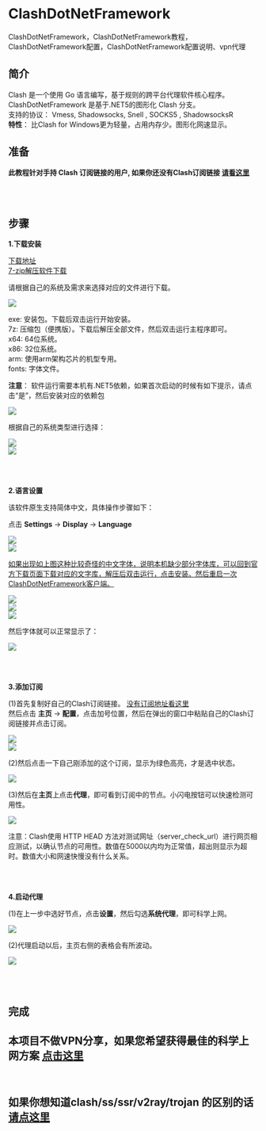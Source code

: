 # ClashDotNetFramework   
ClashDotNetFramework，ClashDotNetFramework教程，ClashDotNetFramework配置，ClashDotNetFramework配置说明、vpn代理  



简介
----


Clash 是一个使用 Go 语言编写，基于规则的跨平台代理软件核心程序。  
ClashDotNetFramework 是基于.NET5的图形化 Clash 分支。  
支持的协议： Vmess, Shadowsocks, Snell , SOCKS5 , ShadowsocksR  
**特性**： 比Clash for Windows更为轻量，占用内存少。图形化网速显示。  




准备
----

**此教程针对手持 Clash 订阅链接的用户, 如果你还没有Clash订阅链接 [请看这里](https://github.com/githubvpn007/v2rayNvpn)**  



<br/>
<br/>


步骤
----



**1.下载安装**

[下载地址](https://github.com/ClashDotNetFramework/ClashDotNetFramework/releases)  
[7-zip解压软件下载](https://www.7-zip.org/)  

请根据自己的系统及需求来选择对应的文件进行下载。

![](https://i.postimg.cc/LsPPZ7JZ/1.png)  

exe: 安装包。下载后双击运行开始安装。  
7z: 压缩包（便携版）。下载后解压全部文件，然后双击运行主程序即可。  
x64: 64位系统。  
x86: 32位系统。  
arm: 使用arm架构芯片的机型专用。  
fonts: 字体文件。  

**注意**： 软件运行需要本机有.NET5依赖，如果首次启动的时候有如下提示，请点击“是”，然后安装对应的依赖包  

![](https://i.postimg.cc/tCmnvyPx/2.png)  


根据自己的系统类型进行选择：


![](https://i.postimg.cc/gj2r4B2s/3.png)  
![](https://i.postimg.cc/d0G70yf2/4.png)  


<br/>
<br/>




**2.语言设置**  

该软件原生支持简体中文，具体操作步骤如下：  

点击 **Settings** → **Display** → **Language**  

![](https://i.postimg.cc/B6gXTG4t/5.png)  
![](https://i.postimg.cc/gcgxrdgT/6.png)  


[如果出现如上图这种比较奇怪的中文字体，说明本机缺少部分字体库，可以回到官方下载页面下载对应的文字库，解压后双击运行，点击安装。然后重启一次ClashDotNetFramework客户端。](#1)  


![](https://i.postimg.cc/QCYCzkB3/7.png)  
![](https://i.postimg.cc/XYCq254R/8.png)  
![](https://i.postimg.cc/PqbxHkLK/9.png)  

然后字体就可以正常显示了：  

![](https://i.postimg.cc/Ss7zgM7S/10.png)  



<br/>
<br/>



**3.添加订阅**  

(1)首先复制好自己的Clash订阅链接。  [没有订阅地址看这里](https://github.com/githubvpn007/v2rayNvpn)  
然后点击 **主页** → **配置**，点击加号位置，然后在弹出的窗口中粘贴自己的Clash订阅链接并点击订阅。  

![](https://i.postimg.cc/XYRG38sN/11.png)   
![](https://i.postimg.cc/1tZq0HF7/12.png)  



(2)然后点击一下自己刚添加的这个订阅，显示为绿色高亮，才是选中状态。  

![](https://i.postimg.cc/c4J8c6KW/13.png)  



(3)然后在**主页**上点击**代理**，即可看到订阅中的节点。小闪电按钮可以快速检测可用性。

![](https://i.postimg.cc/ZK0CdggK/14.png)  

注意：Clash使用 HTTP HEAD 方法对测试网址（server_check_url）进行网页相应测试，以确认节点的可用性。数值在5000以内均为正常值，超出则显示为超时。数值大小和网速快慢没有什么关系。


<br/>
<br/>



**4.启动代理**  


(1)在上一步中选好节点，点击**设置**，然后勾选**系统代理**，即可科学上网。

![](https://i.postimg.cc/qvhh9YXZ/15.png)  


(2)代理启动以后，主页右侧的表格会有所波动。  


![](https://i.postimg.cc/hPwhbsW8/16.png)   


<br/>
<br/>


## 完成  



## 本项目不做VPN分享，如果您希望获得最佳的科学上网方案 [点击这里](https://github.com/githubvpn007/v2rayNvpn)  

<br/>

## 如果你想知道clash/ss/ssr/v2ray/trojan 的区别的话 [请点这里](https://github.com/githubvpn007/proxy)
















